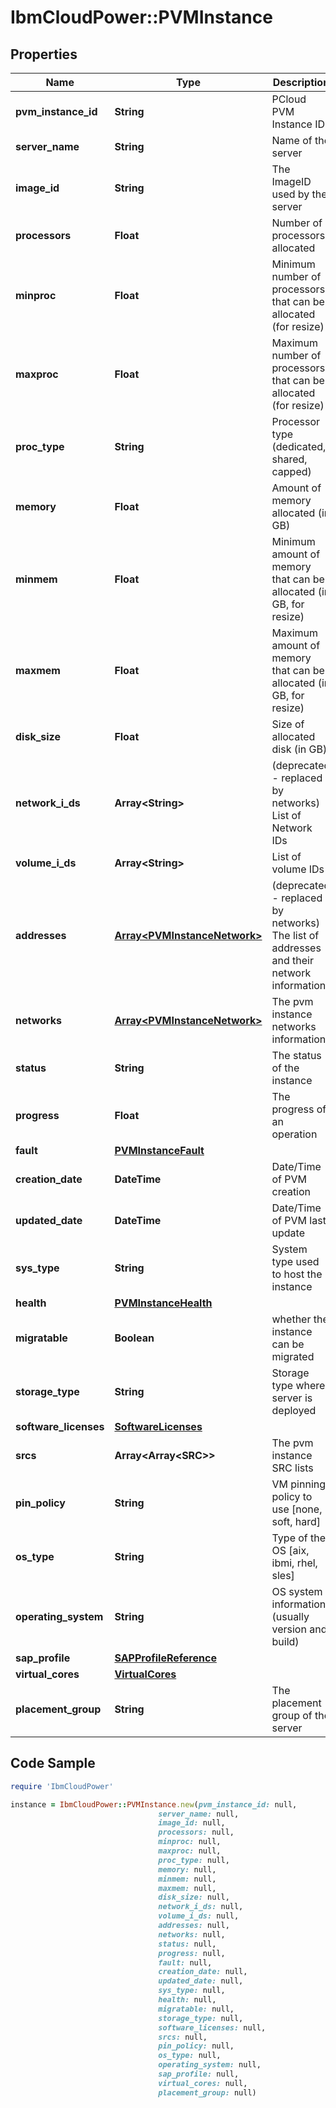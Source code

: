 # IbmCloudPower::PVMInstance

## Properties

Name | Type | Description | Notes
------------ | ------------- | ------------- | -------------
**pvm_instance_id** | **String** | PCloud PVM Instance ID | 
**server_name** | **String** | Name of the server | 
**image_id** | **String** | The ImageID used by the server | 
**processors** | **Float** | Number of processors allocated | 
**minproc** | **Float** | Minimum number of processors that can be allocated (for resize) | [optional] 
**maxproc** | **Float** | Maximum number of processors that can be allocated (for resize) | [optional] 
**proc_type** | **String** | Processor type (dedicated, shared, capped) | [default to &#39;dedicated&#39;]
**memory** | **Float** | Amount of memory allocated (in GB) | 
**minmem** | **Float** | Minimum amount of memory that can be allocated (in GB, for resize) | [optional] 
**maxmem** | **Float** | Maximum amount of memory that can be allocated (in GB, for resize) | [optional] 
**disk_size** | **Float** | Size of allocated disk (in GB) | 
**network_i_ds** | **Array&lt;String&gt;** | (deprecated - replaced by networks) List of Network IDs | 
**volume_i_ds** | **Array&lt;String&gt;** | List of volume IDs | 
**addresses** | [**Array&lt;PVMInstanceNetwork&gt;**](PVMInstanceNetwork.md) | (deprecated - replaced by networks) The list of addresses and their network information | [optional] 
**networks** | [**Array&lt;PVMInstanceNetwork&gt;**](PVMInstanceNetwork.md) | The pvm instance networks information | [optional] 
**status** | **String** | The status of the instance | 
**progress** | **Float** | The progress of an operation | [optional] 
**fault** | [**PVMInstanceFault**](PVMInstanceFault.md) |  | [optional] 
**creation_date** | **DateTime** | Date/Time of PVM creation | [optional] 
**updated_date** | **DateTime** | Date/Time of PVM last update | [optional] 
**sys_type** | **String** | System type used to host the instance | [optional] 
**health** | [**PVMInstanceHealth**](PVMInstanceHealth.md) |  | [optional] 
**migratable** | **Boolean** | whether the instance can be migrated | [optional] [default to true]
**storage_type** | **String** | Storage type where server is deployed | 
**software_licenses** | [**SoftwareLicenses**](SoftwareLicenses.md) |  | [optional] 
**srcs** | **Array&lt;Array&lt;SRC&gt;&gt;** | The pvm instance SRC lists | [optional] 
**pin_policy** | **String** | VM pinning policy to use [none, soft, hard] | [optional] 
**os_type** | **String** | Type of the OS [aix, ibmi, rhel, sles] | 
**operating_system** | **String** | OS system information (usually version and build) | [optional] 
**sap_profile** | [**SAPProfileReference**](SAPProfileReference.md) |  | [optional] 
**virtual_cores** | [**VirtualCores**](VirtualCores.md) |  | [optional] 
**placement_group** | **String** | The placement group of the server | [optional] [default to &#39;none&#39;]

## Code Sample

```ruby
require 'IbmCloudPower'

instance = IbmCloudPower::PVMInstance.new(pvm_instance_id: null,
                                 server_name: null,
                                 image_id: null,
                                 processors: null,
                                 minproc: null,
                                 maxproc: null,
                                 proc_type: null,
                                 memory: null,
                                 minmem: null,
                                 maxmem: null,
                                 disk_size: null,
                                 network_i_ds: null,
                                 volume_i_ds: null,
                                 addresses: null,
                                 networks: null,
                                 status: null,
                                 progress: null,
                                 fault: null,
                                 creation_date: null,
                                 updated_date: null,
                                 sys_type: null,
                                 health: null,
                                 migratable: null,
                                 storage_type: null,
                                 software_licenses: null,
                                 srcs: null,
                                 pin_policy: null,
                                 os_type: null,
                                 operating_system: null,
                                 sap_profile: null,
                                 virtual_cores: null,
                                 placement_group: null)
```


